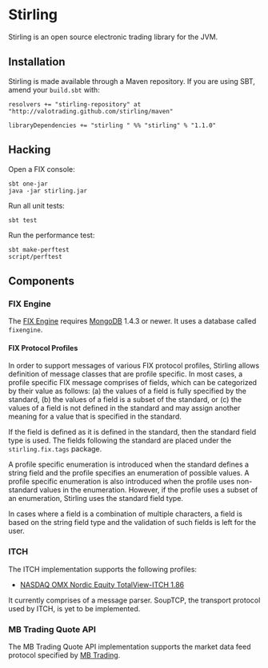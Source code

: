 Stirling
========

Stirling is an open source electronic trading library for the JVM.


Installation
------------

Stirling is made available through a Maven repository. If you are using SBT,
amend your `build.sbt` with:

    resolvers += "stirling-repository" at "http://valotrading.github.com/stirling/maven"

    libraryDependencies += "stirling " %% "stirling" % "1.1.0"


Hacking
-------

Open a FIX console:

    sbt one-jar
    java -jar stirling.jar

Run all unit tests:

    sbt test

Run the performance test:

    sbt make-perftest
    script/perftest


Components
----------

### FIX Engine

The [FIX Engine][FIX] requires [MongoDB][] 1.4.3 or newer. It uses a database called
`fixengine`. 

[FIX]: http://fixprotocol.org/
[MongoDB]: http://www.mongodb.org/


#### FIX Protocol Profiles

In order to support messages of various FIX protocol profiles, Stirling allows
definition of message classes that are profile specific. In most cases, a
profile specific FIX message comprises of fields, which can be categorized by
their value as follows: (a) the values of a field is fully specified by the
standard, (b) the values of a field is a subset of the standard, or (c) the
values of a field is not defined in the standard and may assign another meaning
for a value that is specified in the standard.

If the field is defined as it is defined in the standard, then the standard
field type is used. The fields following the standard are placed under the
`stirling.fix.tags` package.

A profile specific enumeration is introduced when the standard defines a string
field and the profile specifies an enumeration of possible values. A profile
specific enumeration is also introduced when the profile uses non-standard
values in the enumeration. However, if the profile uses a subset of an
enumeration, Stirling uses the standard field type.

In cases where a field is a combination of multiple characters, a field is
based on the string field type and the validation of such fields is left for
the user.


### ITCH

The ITCH implementation supports the following profiles:

- [NASDAQ OMX Nordic Equity TotalView-ITCH 1.86][ITCH 1.86]

It currently comprises of a message parser. SoupTCP, the transport protocol
used by ITCH, is yet to be implemented.

[ITCH 1.86]: http://nordic.nasdaqomxtrader.com/digitalAssets/72/72740_nordic_equity_totalview-itch_1.86.pdf


### MB Trading Quote API

The MB Trading Quote API implementation supports the market data feed protocol
specified by [MB Trading][].

[MB Trading]: http://www.mbtrading.com/developersMain.aspx?page=api
